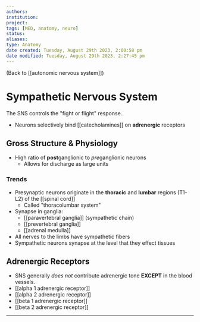 ```yaml
---
authors: 
institution: 
project: 
tags: [MED, anatomy, neuro]
status: 
aliases: 
type: Anatomy
date created: Tuesday, August 29th 2023, 2:00:58 pm
date modified: Tuesday, August 29th 2023, 2:27:45 pm
---
```


(Back to [[autonomic nervous system]])

# Sympathetic Nervous System

The SNS controls the "fight or flight" response.
- Neurons selectively bind [[catecholamines]] on **adrenergic** receptors
## Gross Structure & Physiology
- High ratio of **post**ganglionic to *pre*ganglionic neurons
	- Allows for discharge as large units
### Trends
- Presynaptic neurons originate in the **thoracic** and **lumbar** regions (T1-L2) of the [[spinal cord]]
	- Called "thoracolumbar system"
- Synapse in ganglia:
	- [[paravertebral ganglia]] (sympathetic chain)
	- [[prevertebral ganglia]]
	- [[adrenal medulla]]
- All nerves to the limbs have sympathetic fibers
- Sympathetic neurons synapse at the level that they effect tissues
## Adrenergic Receptors
- SNS generally _does not_ contribute adrenergic tone **EXCEPT** in the blood vessels.
- [[alpha 1 adrenergic receptor]]
- [[alpha 2 adrenergic receptor]]
- [[beta 1 adrenergic receptor]]
- [[beta 2 adrenergic receptor]]

---
